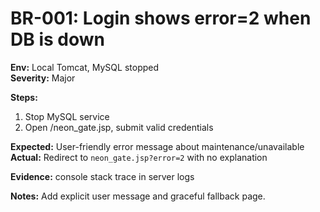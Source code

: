 # BR-001: Login shows error=2 when DB is down

**Env:** Local Tomcat, MySQL stopped  
**Severity:** Major  

**Steps:**
1. Stop MySQL service
2. Open /neon_gate.jsp, submit valid credentials

**Expected:** User-friendly error message about maintenance/unavailable  
**Actual:** Redirect to `neon_gate.jsp?error=2` with no explanation

**Evidence:** console stack trace in server logs

**Notes:** Add explicit user message and graceful fallback page.
